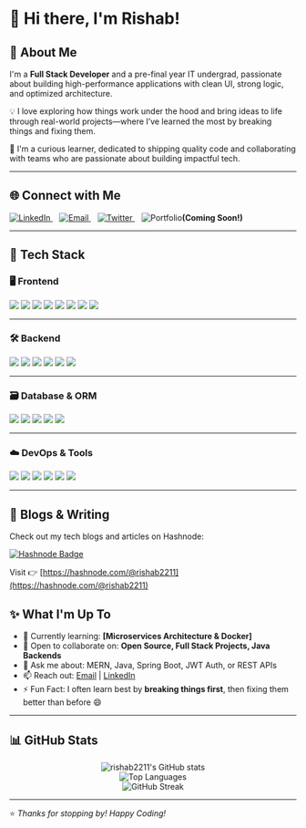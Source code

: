 # 👋 Hi there, I'm Rishab!

## 🚀 About Me

I'm a **Full Stack Developer** and a pre-final year IT undergrad, passionate about building high-performance applications with clean UI, strong logic, and optimized architecture.

💡 I love exploring how things work under the hood and bring ideas to life through real-world projects—where I’ve learned the most by breaking things and fixing them.

🌱 I'm a curious learner, dedicated to shipping quality code and collaborating with teams who are passionate about building impactful tech.

---

## 🌐 Connect with Me

<p align="left">
  <a href="https://www.linkedin.com/in/rishab2211" target="_blank" rel="noopener noreferrer">
    <img alt="LinkedIn" src="https://img.shields.io/badge/LinkedIn-0A66C2?style=for-the-badge&logo=linkedin&logoColor=white" />
  </a>
  &nbsp;&nbsp;
  <a href="mailto:rishabraj2211@gmail.com" target="_blank" rel="noopener noreferrer">
    <img alt="Email" src="https://img.shields.io/badge/Email-D14836?style=for-the-badge&logo=gmail&logoColor=white" />
  </a>
  &nbsp;&nbsp;
  <a href="https://x.com/Rshb_twts" target="_blank" rel="noopener noreferrer">
    <img alt="Twitter" src="https://img.shields.io/badge/Twitter-1DA1F2?style=for-the-badge&logo=twitter&logoColor=white" />
  </a>
  &nbsp;&nbsp;
  <span>
    <img alt="Portfolio" src="https://img.shields.io/badge/Portfolio-Gray?style=for-the-badge&logo=google-chrome&logoColor=white" /><b>(Coming Soon!)</b>
  </span>
</p>

---

## 🧰 Tech Stack

### 🖥️ Frontend  
<p align="left">
  <img src="https://img.shields.io/badge/React.js-61DAFB?style=for-the-badge&logo=react&logoColor=black" />
  <img src="https://img.shields.io/badge/Next.js-000000?style=for-the-badge&logo=nextdotjs&logoColor=white" />
  <img src="https://img.shields.io/badge/JavaScript-F7DF1E?style=for-the-badge&logo=javascript&logoColor=black" />
  <img src="https://img.shields.io/badge/HTML5-E34F26?style=for-the-badge&logo=html5&logoColor=white" />
  <img src="https://img.shields.io/badge/CSS3-1572B6?style=for-the-badge&logo=css3&logoColor=white" />
  <img src="https://img.shields.io/badge/Tailwind CSS-38B2AC?style=for-the-badge&logo=tailwind-css&logoColor=white" />
  <img src="https://img.shields.io/badge/Redux-764ABC?style=for-the-badge&logo=redux&logoColor=white" />
  <img src="https://img.shields.io/badge/Framer Motion-EF008F?style=for-the-badge&logo=framer&logoColor=white" />
</p>

---

### 🛠️ Backend  
<p align="left">
  <img src="https://img.shields.io/badge/Node.js-339933?style=for-the-badge&logo=node.js&logoColor=white" />
  <img src="https://img.shields.io/badge/Express.js-000000?style=for-the-badge&logo=express&logoColor=white" />
  <img src="https://img.shields.io/badge/Java-ED8B00?style=for-the-badge&logo=java&logoColor=white" />
  <img src="https://img.shields.io/badge/Spring Boot-6DB33F?style=for-the-badge&logo=springboot&logoColor=white" />
  <img src="https://img.shields.io/badge/JWT-000000?style=for-the-badge&logo=jsonwebtokens&logoColor=white" />
  <img src="https://img.shields.io/badge/REST API-009688?style=for-the-badge&logo=api&logoColor=white" />
</p>

---

### 🗃️ Database & ORM  
<p align="left">
  <img src="https://img.shields.io/badge/MongoDB-47A248?style=for-the-badge&logo=mongodb&logoColor=white" />
  <img src="https://img.shields.io/badge/PostgreSQL-4169E1?style=for-the-badge&logo=postgresql&logoColor=white" />
  <img src="https://img.shields.io/badge/MySQL-00758F?style=for-the-badge&logo=mysql&logoColor=white" />
  <img src="https://img.shields.io/badge/Prisma-2D3748?style=for-the-badge&logo=prisma&logoColor=white" />
  <img src="https://img.shields.io/badge/Mongoose-800000?style=for-the-badge&logo=mongoose&logoColor=white" />
</p>

---

### ☁️ DevOps & Tools  
<p align="left">
  <img src="https://img.shields.io/badge/AWS-FF9900?style=for-the-badge&logo=amazonaws&logoColor=white" />
  <img src="https://img.shields.io/badge/Cloudflare-F38020?style=for-the-badge&logo=cloudflare&logoColor=white" />
  <img src="https://img.shields.io/badge/Docker-2496ED?style=for-the-badge&logo=docker&logoColor=white" />
  <img src="https://img.shields.io/badge/Linux-FCC624?style=for-the-badge&logo=linux&logoColor=black" />
  <img src="https://img.shields.io/badge/Git-F05032?style=for-the-badge&logo=git&logoColor=white" />
  <img src="https://img.shields.io/badge/GitHub-181717?style=for-the-badge&logo=github&logoColor=white" />
</p>

---


## 📝 Blogs & Writing

Check out my tech blogs and articles on Hashnode:

[![Hashnode Badge](https://img.shields.io/badge/Read%20My%20Blogs-000000?style=for-the-badge&logo=hashnode&logoColor=white)](https://hashnode.com/@rishab2211)

Visit 👉 [https://hashnode.com/@rishab2211](https://hashnode.com/@rishab2211)

## ✨ What I'm Up To

- 🌱 Currently learning: **[Microservices Architecture & Docker]**
- 👯 Open to collaborate on: **Open Source, Full Stack Projects, Java Backends**
- 💬 Ask me about: MERN, Java, Spring Boot, JWT Auth, or REST APIs
- 📫 Reach out: [Email](mailto:rishabraj2211@gmail.com) | [LinkedIn](https://www.linkedin.com/in/rishab2211)
- ⚡ Fun Fact: I often learn best by **breaking things first**, then fixing them better than before 😄

---

## 📊 GitHub Stats

<p align="center">
  <img src="https://github-readme-stats.vercel.app/api?username=rishab2211&show_icons=true&theme=radical&rank_icon=github" alt="rishab2211's GitHub stats" />
  <br/>
  <img src="https://github-readme-stats.vercel.app/api/top-langs/?username=rishab2211&layout=compact&theme=radical" alt="Top Languages" />
  <br/>
  <img src="https://streak-stats.demolab.com/?user=rishab2211&theme=radical" alt="GitHub Streak" />
</p>

---

⭐️ *Thanks for stopping by! Happy Coding!*
